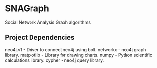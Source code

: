 # SNAGraph
Social Network Analysis Graph algorithms


## Project Dependencies

neo4j.v1 - Driver to connect neo4j using bolt.
networkx - neo4j graph library.
matplotlib - Library for drawing charts.
numpy - Python scientific calculations library.
cypher - neo4j query library.